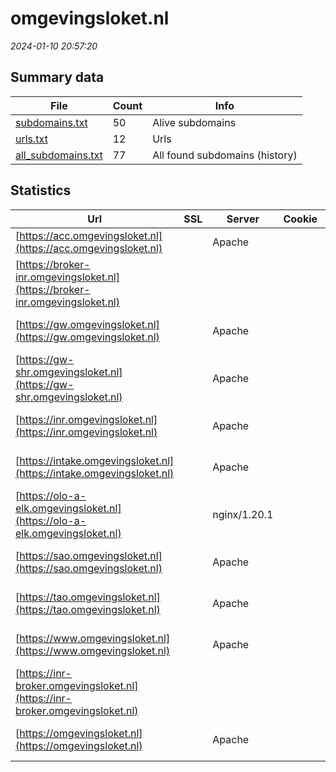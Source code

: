 # omgevingsloket.nl
*2024-01-10 20:57:20*
## Summary data
| File       | Count | Info |
|------------|-------|------|
|[subdomains.txt](/data/omgevingsloket.nl/subdomains.txt)|50|Alive subdomains|
|[urls.txt](/data/omgevingsloket.nl/urls.txt)|12|Urls|
|[all_subdomains.txt](/data/omgevingsloket.nl/all_subdomains.txt)|77|All found subdomains (history)|
## Statistics
| Url | SSL | Server | Cookie | HSTS | CSP | XFO | XXP | RP | Tech |Title |
|------------|-------|------|------|------|------|------|------|------|------|------|
|[https://acc.omgevingsloket.nl](https://acc.omgevingsloket.nl)| |Apache| | | | | | :white_check_mark: |Apache HTTP Server|Access to the re...|
|[https://broker-inr.omgevingsloket.nl](https://broker-inr.omgevingsloket.nl)| || | | | | | :white_check_mark: ||Error|
|[https://gw.omgevingsloket.nl](https://gw.omgevingsloket.nl)| |Apache| |:white_check_mark: |:warning: | :white_check_mark: | | :white_check_mark: |Apache HTTP Server HSTS|User Portal|
|[https://gw-shr.omgevingsloket.nl](https://gw-shr.omgevingsloket.nl)| |Apache| |:white_check_mark: |:warning: | :white_check_mark: | | :white_check_mark: |Apache HTTP Server HSTS|User Portal|
|[https://inr.omgevingsloket.nl](https://inr.omgevingsloket.nl)| |Apache| |:white_check_mark: | :white_check_mark:| :white_check_mark: | | :white_check_mark: |Apache HTTP Server HSTS|Omgevingsloket o...|
|[https://intake.omgevingsloket.nl](https://intake.omgevingsloket.nl)| |Apache| |:white_check_mark: |:warning: | :white_check_mark: | :white_check_mark: | :white_check_mark: |Apache HTTP Server HSTS|Omgevingsloket o...|
|[https://olo-a-elk.omgevingsloket.nl](https://olo-a-elk.omgevingsloket.nl)| |nginx/1.20.1| | |:warning: | | | :white_check_mark: |Nginx:1.20.1||
|[https://sao.omgevingsloket.nl](https://sao.omgevingsloket.nl)| |Apache| |:white_check_mark: | | :white_check_mark: | :white_check_mark: | :white_check_mark: |Apache HTTP Server HSTS|Omgevingsloket o...|
|[https://tao.omgevingsloket.nl](https://tao.omgevingsloket.nl)| |Apache| |:white_check_mark: | :white_check_mark:| :white_check_mark: | | :white_check_mark: |Apache HTTP Server HSTS|Omgevingsloket o...|
|[https://www.omgevingsloket.nl](https://www.omgevingsloket.nl)| |Apache| |:white_check_mark: | :white_check_mark:| :white_check_mark: | | :white_check_mark: |Apache HTTP Server HSTS|Omgevingsloket o...|
|[https://inr-broker.omgevingsloket.nl](https://inr-broker.omgevingsloket.nl)| || | | | | | :white_check_mark: ||Error|
|[https://omgevingsloket.nl](https://omgevingsloket.nl)| |Apache| |:white_check_mark: | :white_check_mark:| :white_check_mark: | | :white_check_mark: |Apache HTTP Server HSTS|Omgevingsloket o...|
